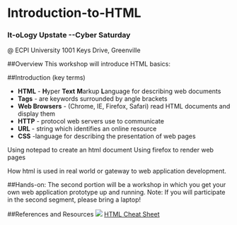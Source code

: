 # Introduction-to-HTML
### It-oLogy Upstate --Cyber Saturday 
@ ECPI University 1001 Keys Drive, Greenville

##Overview
This workshop will introduce HTML basics:

##Introduction (key terms)
- **HTML** - **H**yper **Text** **M**arkup **L**anguage for describing web documents
- **Tags** - are keywords surrounded by angle brackets
- **Web Browsers** - (Chrome, IE, Firefox, Safari) read HTML documents and display them
- **HTTP** - protocol web servers use to communicate
- **URL** - string which identifies an online resource
- **CSS** -language for describing the presentation of web pages


Using notepad to create an html document
Using firefox to render web pages

How html is used in real world or gateway to web application development.

##Hands-on: 
The second portion will be a workshop in which you get your own web application prototype up and running.
Note: If you will participate in the second segment, please bring a laptop!

##References and Resources
![]({{site.baseurl}}//HTML%20Help%20Sheet%2002.jpg)
[HTML Cheat Sheet](http://downloads.gosquared.com/help_sheets/08/HTML%20Help%20Sheet%2002.pdf "GoSquared")
